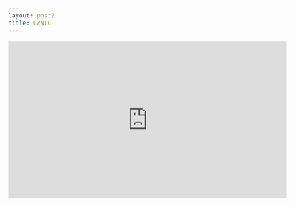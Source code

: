 ```yaml
---
layout: post2
title: CZNIC
---
```



<iframe width="560" height="315" src="https://www.youtube.com/watch?v=ogxG3zRaxTw" frameborder="0" allowfullscreen></iframe>
